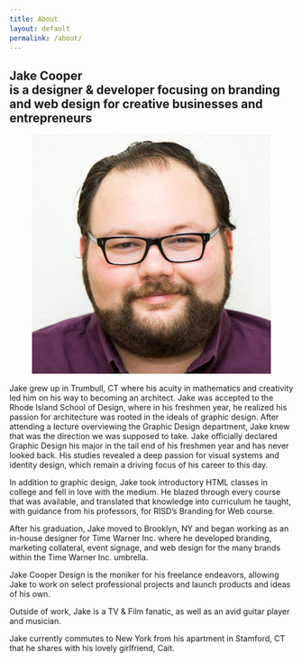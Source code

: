 ```yaml
---
title: About
layout: default
permalink: /about/
---
```


## <strong>Jake Cooper</strong> <br><span class="is-h3">is a designer & developer focusing on branding and web design for creative businesses and entrepreneurs</span>

<aside>
	<figure class="has-padding-right-large">
		<img class="circle" src="/assets/imgs/headshot/Cooper_Jake-WEB.jpg" alt="Jake Cooper Headshot">
	</figure>
</aside>

Jake grew up in Trumbull, CT where his acuity in mathematics and creativity led him on his way to becoming an architect. 
Jake was accepted to the Rhode Island School of Design, where in his freshmen year, he realized his passion for architecture was rooted in the ideals of graphic design. After attending a lecture overviewing the Graphic Design department, Jake knew that was the direction we was supposed to take. Jake officially declared Graphic Design his major in the tail end of his freshmen year and has never looked back. His studies revealed a deep passion for visual systems and identity design, which remain a driving focus of his career to this day.

In addition to graphic design, Jake took introductory HTML classes in college and fell in love with the medium. He blazed through every course that was available, and translated that knowledge into curriculum he taught, with guidance from his professors, for RISD’s Branding for Web course.

After his graduation, Jake moved to Brooklyn, NY and began working as an in-house designer for Time Warner Inc. where he developed branding, marketing collateral, event signage, and web design for the many brands within the Time Warner Inc. umbrella.

Jake Cooper Design is the moniker for his freelance endeavors, allowing Jake to work on select professional projects and launch products and ideas of his own. 

Outside of work, Jake is a TV & Film fanatic, as well as an avid guitar player and musician. 

Jake currently commutes to New York from his apartment in Stamford, CT that he shares with his lovely girlfriend, Cait.